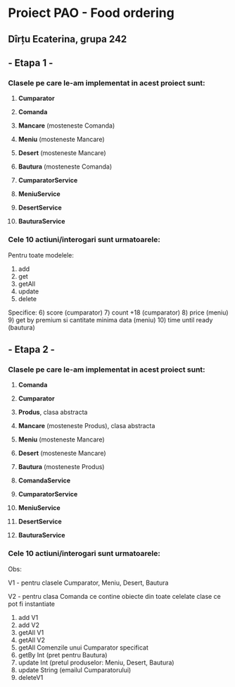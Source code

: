 # Proiect PAO - Food ordering

## Dîrțu Ecaterina, grupa 242

## - Etapa 1 -

### Clasele pe care le-am implementat in acest proiect sunt:  

1) **Cumparator**
2) **Comanda**
3) **Mancare** (mosteneste Comanda)
4) **Meniu** (mosteneste Mancare)
5) **Desert** (mosteneste Mancare)
6) **Bautura** (mosteneste Comanda)


7) **CumparatorService**
8) **MeniuService**
9) **DesertService**
10) **BauturaService**

### Cele 10 actiuni/interogari sunt urmatoarele:

Pentru toate modelele:
1) add 
2) get 
3) getAll 
4) update 
5) delete 

Specifice:
6) score (cumparator)
7) count +18 (cumparator)
8) price (meniu)
9) get by premium si cantitate minima data (meniu)
10) time until ready (bautura)


## - Etapa 2 -

### Clasele pe care le-am implementat in acest proiect sunt:

1) **Comanda**
2) **Cumparator**
3) **Produs**, clasa abstracta
4) **Mancare** (mosteneste Produs), clasa abstracta
5) **Meniu** (mosteneste Mancare)
6) **Desert** (mosteneste Mancare)
7) **Bautura** (mosteneste Produs)


8) **ComandaService**
9) **CumparatorService**
10) **MeniuService**
11) **DesertService**
12) **BauturaService**

### Cele 10 actiuni/interogari sunt urmatoarele:

Obs: 

V1 - pentru clasele Cumparator, Meniu, Desert, Bautura

V2 - pentru clasa Comanda ce contine obiecte din toate celelate clase ce pot fi instantiate

1) add V1 
2) add V2 
3) getAll V1
4) getAll V2 
5) getAll Comenzile unui Cumparator specificat 
6) getBy Int (pret pentru Bautura)
7) update Int (pretul produselor: Meniu, Desert, Bautura)
8) update String (emailul Cumparatorului)
9) deleteV1



